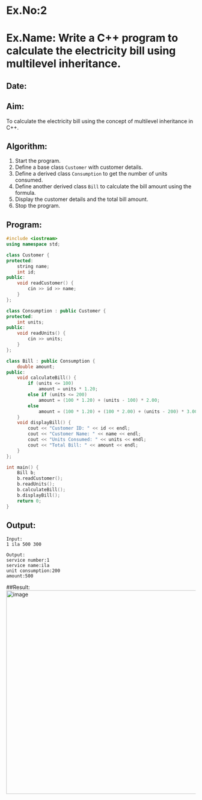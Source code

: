 # Ex.No:2  
# Ex.Name: Write a C++ program to calculate the electricity bill using multilevel inheritance.  
## Date:  

## Aim:  
To calculate the electricity bill using the concept of multilevel inheritance in C++.  

## Algorithm:  
1. Start the program.  
2. Define a base class `Customer` with customer details.  
3. Define a derived class `Consumption` to get the number of units consumed.  
4. Define another derived class `Bill` to calculate the bill amount using the formula.  
5. Display the customer details and the total bill amount.  
6. Stop the program.  

## Program:  
```cpp
#include <iostream>
using namespace std;

class Customer {
protected:
    string name;
    int id;
public:
    void readCustomer() {
        cin >> id >> name;
    }
};

class Consumption : public Customer {
protected:
    int units;
public:
    void readUnits() {
        cin >> units;
    }
};

class Bill : public Consumption {
    double amount;
public:
    void calculateBill() {
        if (units <= 100)
            amount = units * 1.20;
        else if (units <= 200)
            amount = (100 * 1.20) + (units - 100) * 2.00;
        else
            amount = (100 * 1.20) + (100 * 2.00) + (units - 200) * 3.00;
    }
    void displayBill() {
        cout << "Customer ID: " << id << endl;
        cout << "Customer Name: " << name << endl;
        cout << "Units Consumed: " << units << endl;
        cout << "Total Bill: " << amount << endl;
    }
};

int main() {
    Bill b;
    b.readCustomer();
    b.readUnits();
    b.calculateBill();
    b.displayBill();
    return 0;
}
```

## Output:
```
Input:  
1 ila 500 300

Output:  
service number:1
service name:ila
unit consumption:200
amount:500

```
##Result:
<img width="839" height="540" alt="image" src="https://github.com/user-attachments/assets/210c6d8a-00a6-4475-bad7-edc111121eab" />

